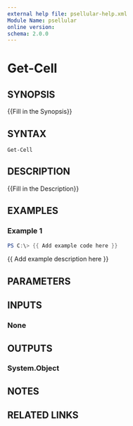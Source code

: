 ```yaml
---
external help file: psellular-help.xml
Module Name: psellular
online version:
schema: 2.0.0
---
```


# Get-Cell

## SYNOPSIS
{{Fill in the Synopsis}}

## SYNTAX

```
Get-Cell
```

## DESCRIPTION
{{Fill in the Description}}

## EXAMPLES

### Example 1
```powershell
PS C:\> {{ Add example code here }}
```

{{ Add example description here }}

## PARAMETERS

## INPUTS

### None

## OUTPUTS

### System.Object
## NOTES

## RELATED LINKS
